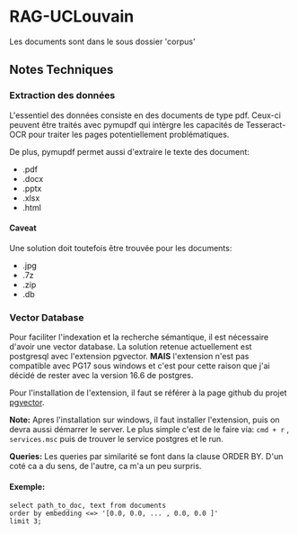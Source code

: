 # RAG-UCLouvain

Les documents sont dans le sous dossier 'corpus'

## Notes Techniques


### Extraction des données

L'essentiel des données consiste en des documents de type pdf. Ceux-ci peuvent 
être traités avec pymupdf qui intèrgre les capacités de Tesseract-OCR pour 
traiter les pages potentiellement problématiques.

De plus, pymupdf permet aussi d'extraire le texte des document:
* .pdf
* .docx
* .pptx
* .xlsx
* .html

#### Caveat
Une solution doit toutefois être trouvée pour les documents: 
* .jpg
* .7z
* .zip
* .db

### Vector Database

Pour faciliter l'indexation et la recherche sémantique, il est nécessaire d'avoir 
une vector database. La solution retenue actuellement est postgresql avec
l'extension pgvector. **MAIS** l'extension n'est pas compatible avec PG17 
sous windows et c'est pour cette raison que j'ai décidé de rester avec la version 
16.6 de postgres.

Pour l'installation de l'extension, il faut se référer à la page github du projet
[pgvector](https://github.com/pgvector/pgvector).

**Note:**
Apres l'installation sur windows, il faut installer l'extension, puis on devra aussi 
démarrer le server. Le plus simple c'est de le faire via: 
`cmd + r` , `services.msc` puis de trouver le service postgres et le run.


**Queries:**
Les queries par similarité se font dans la clause ORDER BY. D'un coté ca a du sens,
de l'autre, ca m'a un peu surpris.

#### Exemple: 
```
select path_to_doc, text from documents
order by embedding <=> '[0.0, 0.0, ... , 0.0, 0.0 ]'
limit 3;
```